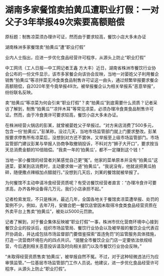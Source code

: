 # 湖南多家餐馆卖拍黄瓜遭职业打假：一对父子3年举报49次索要高额赔偿

原标题：制售凉菜须办理许可证，然而由于要求较高，餐饮小店大多未办证

湖南株洲多家餐馆卖“拍黄瓜”遭“职业打假”

业内人士指出，应进一步优化食品经营许可程序，从源头上防止“职业打假”

中工网讯（工人日报—中工网记者王鑫
方大丰）近日，湖南省株洲市餐饮行业协会公布的一份文件显示，该市多家餐企向该协会反映，当地一对晏姓父子利用餐企销售“拍黄瓜”等凉拌菜无冷食类食品制售许可证这一由头，通过频繁举报要求餐企高额赔偿，自2020年至今竟举报49次。被举报餐企认为相关举报系“恶意举报”，纷纷联名反映。

卖“拍黄瓜”等凉菜为何会引来“职业打假”？卖“拍黄瓜”到底需要什么资质？记者采访了解到，制售“拍黄瓜”“凉拌木耳”等常见凉菜，必须办理冷食类食品制售许可证。然而，由于冷食类许可要求较高，餐饮小店大多未办证。

在株洲经营火锅店的彭某，就曾被晏姓父子举报过。“对方来店消费了500多元，包含一份‘拍黄瓜’。”彭某称，没过几天，当地市场监管部门就上门要求整改。彭某按要求停售所有凉菜后，没想到对方还不罢休，又举报至上级市场监管部门。市场监管部门建议彭某与举报人协商争取撤销投诉，不料对方“狮子大开口”，要求按当天总消费金额的10倍赔偿。“我卖一年的‘拍黄瓜’，都不一定赚到这个钱！”

当地一家小餐馆的经营者刘某感觉自己更“冤”。他家的菜单原本并没有“拍黄瓜”这道菜，晏某到店消费时，主动要求做一道“拍黄瓜”。“我说没有，他就说把黄瓜拍碎，随便撒点辣椒加点醋就行。”没想到几天后，刘某的餐馆就被举报了。

为何餐馆不主动申请冷食经营资质呢？有受访餐饮经营者直言：“办理冷食许可要求高，办齐各种设备得几万元，我们小店承担不起。”

记者检索发现，不只是株洲，最近几年，全国各地关于餐馆卖凉菜遭举报、处罚的案例不少。例如，去年7月，安徽合肥一餐饮店曾因未取得冷食类食品经营资质在外卖平台上售卖“拍黄瓜”，被处以5000元罚款。

记者了解到，对于餐企集体反映被“职业打假”一事，株洲市优化营商环境中心接到餐饮企业的投诉后，组织市场监管局、餐饮行业协会以及被举报的餐饮企业代表召开协调会，并达成包括市场监督部门要借鉴探索“首违免罚”的监管服务具体措施，打造一流营商环境在内的四点共识。“提醒全市餐饮企业门店一定要依法依规经营，今后遇到相关恶意投诉请及时向相关部门以及市餐饮行业协会反映。”

“未取得经营资质售卖‘拍黄瓜’，被举报自然不冤。不过，对于这种轻微违法行为应审慎监管。”一位基层市场监管部门工作人员说。他建议，进一步优化食品经营许可程序，从源头上防止“职业打假”。

